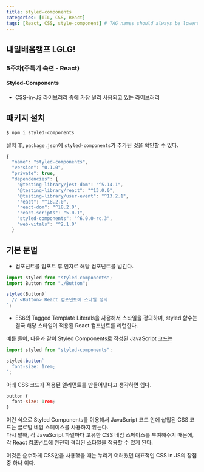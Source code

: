 ```yaml
---
title: styled-components
categories: [TIL, CSS, React]
tags: [React, CSS, style-component] # TAG names should always be lowercase
---
```


## 내일배움캠프 LGLG!

### 5주차(주특기 숙련 - React)

#### **Styled-Components**

- CSS-in-JS 라이브러리 중에 가장 널리 사용되고 있는 라이브러리

## 패키지 설치

```js
$ npm i styled-components
```

설치 후, `package.json`에 `styled-components`가 추가된 것을 확인할 수 있다.

```js
{
  "name": "styled-components",
  "version": "0.1.0",
  "private": true,
  "dependencies": {
    "@testing-library/jest-dom": "^5.14.1",
    "@testing-library/react": "^13.0.0",
    "@testing-library/user-event": "^13.2.1",
    "react": "^18.2.0",
    "react-dom": "^18.2.0",
    "react-scripts": "5.0.1",
    "styled-components": "^6.0.0-rc.3",
    "web-vitals": "^2.1.0"
  }
```

## **기본 문법**

- 컴포넌트를 임포트 후 인자로 해당 컴포넌트를 넘긴다.

```js
import styled from "styled-components";
import Button from "./Button";

styled(Button)`
  // <Button> React 컴포넌트에 스타일 정의
`;
```

- ES6의 Tagged Template Literals을 사용해서 스타일을 정의하며,
  styled 함수는 결국 해당 스타일이 적용된 React 컴포넌트를 리턴한다.

예를 들어, 다음과 같이 Styled Components로 작성된 JavaScript 코드는

```js
import styled from "styled-components";

styled.button`
  font-size: 1rem;
`;
```

아래 CSS 코드가 적용된 엘리먼트를 만들어낸다고 생각하면 쉽다.

```js
button {
  font-size: 1rem;
}
```

이런 식으로 Styled Components를 이용해서 JavaScript 코드 안에 삽입된 CSS 코드는 글로벌 네임 스페이스를 사용하지 않는다.<br>
다시 말해, 각 JavaScript 파일마다 고유한 CSS 네임 스페이스를 부여해주기 때문에, 각 React 컴포넌트에 완전히 격리된 스타일을 적용할 수 있게 된다.

이것은 순수하게 CSS만을 사용했을 때는 누리기 어려웠던 대표적인 CSS in JS의 장점 중 하나 이다.
